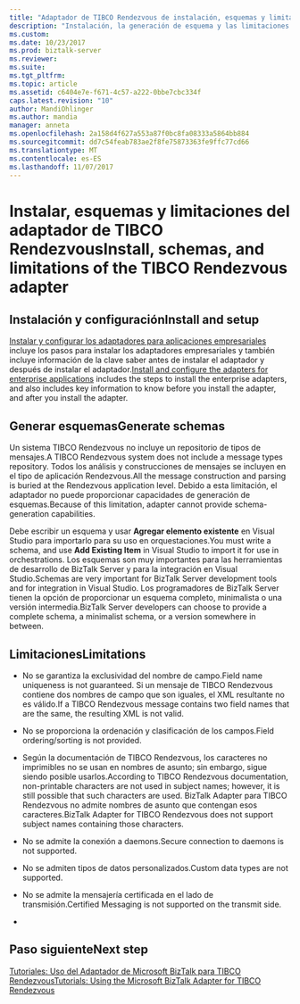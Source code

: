 ```yaml
---
title: "Adaptador de TIBCO Rendezvous de instalación, esquemas y limitaciones | Documentos de Microsoft"
description: "Instalación, la generación de esquema y las limitaciones del adaptador de BizTalk para TIBCO Rendezvous en BizTalk Server"
ms.custom: 
ms.date: 10/23/2017
ms.prod: biztalk-server
ms.reviewer: 
ms.suite: 
ms.tgt_pltfrm: 
ms.topic: article
ms.assetid: c6404e7e-f671-4c57-a222-0bbe7cbc334f
caps.latest.revision: "10"
author: MandiOhlinger
ms.author: mandia
manager: anneta
ms.openlocfilehash: 2a158d4f627a553a87f0bc8fa08333a5864bb884
ms.sourcegitcommit: dd7c54feab783ae2f8fe75873363fe9ffc77cd66
ms.translationtype: MT
ms.contentlocale: es-ES
ms.lasthandoff: 11/07/2017
---
```

# <a name="install-schemas-and-limitations-of-the-tibco-rendezvous-adapter"></a><span data-ttu-id="2159a-103">Instalar, esquemas y limitaciones del adaptador de TIBCO Rendezvous</span><span class="sxs-lookup"><span data-stu-id="2159a-103">Install, schemas, and limitations of the TIBCO Rendezvous adapter</span></span>

## <a name="install-and-setup"></a><span data-ttu-id="2159a-104">Instalación y configuración</span><span class="sxs-lookup"><span data-stu-id="2159a-104">Install and setup</span></span>

<span data-ttu-id="2159a-105">[Instalar y configurar los adaptadores para aplicaciones empresariales](../adapters-and-accelerators/install-configure-biztalk-adapters-enterprise-applications.md) incluye los pasos para instalar los adaptadores empresariales y también incluye información de la clave saber antes de instalar el adaptador y después de instalar el adaptador.</span><span class="sxs-lookup"><span data-stu-id="2159a-105">[Install and configure the adapters for enterprise applications](../adapters-and-accelerators/install-configure-biztalk-adapters-enterprise-applications.md) includes the steps to install the enterprise adapters, and also includes key information to know before you install the adapter, and after you install the adapter.</span></span> 

## <a name="generate-schemas"></a><span data-ttu-id="2159a-106">Generar esquemas</span><span class="sxs-lookup"><span data-stu-id="2159a-106">Generate schemas</span></span>
<span data-ttu-id="2159a-107">Un sistema TIBCO Rendezvous no incluye un repositorio de tipos de mensajes.</span><span class="sxs-lookup"><span data-stu-id="2159a-107">A TIBCO Rendezvous system does not include a message types repository.</span></span> <span data-ttu-id="2159a-108">Todos los análisis y construcciones de mensajes se incluyen en el tipo de aplicación Rendezvous.</span><span class="sxs-lookup"><span data-stu-id="2159a-108">All the message construction and parsing is buried at the Rendezvous application level.</span></span> <span data-ttu-id="2159a-109">Debido a esta limitación, el adaptador no puede proporcionar capacidades de generación de esquemas.</span><span class="sxs-lookup"><span data-stu-id="2159a-109">Because of this limitation, adapter cannot provide schema-generation capabilities.</span></span>  
  
<span data-ttu-id="2159a-110">Debe escribir un esquema y usar **Agregar elemento existente** en Visual Studio para importarlo para su uso en orquestaciones.</span><span class="sxs-lookup"><span data-stu-id="2159a-110">You must write a schema, and use **Add Existing Item** in Visual Studio to import it for use in orchestrations.</span></span> <span data-ttu-id="2159a-111">Los esquemas son muy importantes para las herramientas de desarrollo de BizTalk Server y para la integración en Visual Studio.</span><span class="sxs-lookup"><span data-stu-id="2159a-111">Schemas are very important for BizTalk Server development tools and for integration in Visual Studio.</span></span> <span data-ttu-id="2159a-112">Los programadores de BizTalk Server tienen la opción de proporcionar un esquema completo, minimalista o una versión intermedia.</span><span class="sxs-lookup"><span data-stu-id="2159a-112">BizTalk Server developers can choose to provide a complete schema, a minimalist schema, or a version somewhere in between.</span></span>  

## <a name="limitations"></a><span data-ttu-id="2159a-113">Limitaciones</span><span class="sxs-lookup"><span data-stu-id="2159a-113">Limitations</span></span>

- <span data-ttu-id="2159a-114">No se garantiza la exclusividad del nombre de campo.</span><span class="sxs-lookup"><span data-stu-id="2159a-114">Field name uniqueness is not guaranteed.</span></span> <span data-ttu-id="2159a-115">Si un mensaje de TIBCO Rendezvous contiene dos nombres de campo que son iguales, el XML resultante no es válido.</span><span class="sxs-lookup"><span data-stu-id="2159a-115">If a TIBCO Rendezvous message contains two field names that are the same, the resulting XML is not valid.</span></span>  
  
-   <span data-ttu-id="2159a-116">No se proporciona la ordenación y clasificación de los campos.</span><span class="sxs-lookup"><span data-stu-id="2159a-116">Field ordering/sorting is not provided.</span></span>  
  
-   <span data-ttu-id="2159a-117">Según la documentación de TIBCO Rendezvous, los caracteres no imprimibles no se usan en nombres de asunto; sin embargo, sigue siendo posible usarlos.</span><span class="sxs-lookup"><span data-stu-id="2159a-117">According to TIBCO Rendezvous documentation, non-printable characters are not used in subject names; however, it is still possible that such characters are used.</span></span> <span data-ttu-id="2159a-118">BizTalk Adapter para TIBCO Rendezvous no admite nombres de asunto que contengan esos caracteres.</span><span class="sxs-lookup"><span data-stu-id="2159a-118">BizTalk Adapter for TIBCO Rendezvous does not support subject names containing those characters.</span></span>  
  
-   <span data-ttu-id="2159a-119">No se admite la conexión a daemons.</span><span class="sxs-lookup"><span data-stu-id="2159a-119">Secure connection to daemons is not supported.</span></span>  
  
-   <span data-ttu-id="2159a-120">No se admiten tipos de datos personalizados.</span><span class="sxs-lookup"><span data-stu-id="2159a-120">Custom data types are not supported.</span></span>  
  
-   <span data-ttu-id="2159a-121">No se admite la mensajería certificada en el lado de transmisión.</span><span class="sxs-lookup"><span data-stu-id="2159a-121">Certified Messaging is not supported on the transmit side.</span></span>  
-   
## <a name="next-step"></a><span data-ttu-id="2159a-122">Paso siguiente</span><span class="sxs-lookup"><span data-stu-id="2159a-122">Next step</span></span>

[<span data-ttu-id="2159a-123">Tutoriales: Uso del Adaptador de Microsoft BizTalk para TIBCO Rendezvous</span><span class="sxs-lookup"><span data-stu-id="2159a-123">Tutorials: Using the Microsoft BizTalk Adapter for TIBCO Rendezvous</span></span>](../core/tutorials-using-the-microsoft-biztalk-adapter-for-tibco-rendezvous.md)  